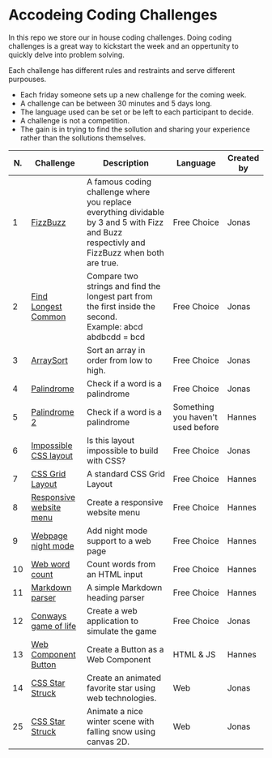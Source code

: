 # Accodeing Coding Challenges

In this repo we store our in house coding challenges. Doing coding challenges is a great way to kickstart the week and an oppertunity to quickly delve into problem solving.

Each challenge has different rules and restraints and serve different purpouses.

- Each friday someone sets up a new challenge for the coming week.
- A challenge can be between 30 minutes and 5 days long.
- The language used can be set or be left to each participant to decide.
- A challenge is not a competition.
- The gain is in trying to find the sollution and sharing your experience rather than the sollutions themselves.

| N.  | Challenge                                                                     | Description                                                                                                                                 | Language                          | Created by |
| --- | ----------------------------------------------------------------------------- | ------------------------------------------------------------------------------------------------------------------------------------------- | --------------------------------- | ---------- |
| 1   | [FizzBuzz](/code-challenges/01%20-%20FizzBuzz)                                | A famous coding challenge where you replace everything dividable by 3 and 5 with Fizz and Buzz respectivly and FizzBuzz when both are true. | Free Choice                       | Jonas      |
| 2   | [Find Longest Common](/code-challenges/02%20-%20Find%20Longest%20Common)      | Compare two strings and find the longest part from the first inside the second.<br>Example: abcd abdbcdd = bcd                              | Free Choice                       | Jonas      |
| 3   | [ArraySort](/code-challenges/03%20-%20ArraySort)                              | Sort an array in order from low to high.                                                                                                    | Free Choice                       | Jonas      |
| 4   | [Palindrome](/code-challenges/04%20-%20Palindrome)                            | Check if a word is a palindrome                                                                                                             | Free Choice                       | Jonas      |
| 5   | [Palindrome 2](/code-challenges/05%20-%20Palindrome%202)                      | Check if a word is a palindrome                                                                                                             | Something you haven't used before | Hannes     |
| 6   | [Impossible CSS layout](/code-challenges/06%20-%20CSS%20columns)              | Is this layout impossible to build with CSS?                                                                                                | Free Choice                       | Jonas      |
| 7   | [CSS Grid Layout](/code-challenges/07%20-%20CSS%20Layout)                     | A standard CSS Grid Layout                                                                                                                  | Free Choice                       | Hannes     |
| 8   | [Responsive website menu](/code-challenges/08%20-%20Responsive%20HTML%20menu) | Create a responsive website menu                                                                                                            | Free Choice                       | Hannes     |
| 9   | [Webpage night mode](/code-challenges/09%20-%20Webpage%20night%20mode)        | Add night mode support to a web page                                                                                                        | Free Choice                       | Hannes     |
| 10  | [Web word count](/code-challenges/10%20-%20Web%20word%20count)                | Count words from an HTML input                                                                                                              | Free Choice                       | Hannes     |
| 11  | [Markdown parser](/code-challenges/11%20-%20Markdown%20parser)                | A simple Markdown heading parser                                                                                                            | Free Choice                       | Hannes     |
| 12  | [Conways game of life](/code-challenges/12%20-%20Conways%20game%20of%20life)  | Create a web application to simulate the game                                                                                               | Free Choice                       | Jonas      |
| 13  | [Web Component Button](/code-challenges/13%20-%20Web%20Component%20button)    | Create a Button as a Web Component                                                                                                          | HTML & JS                         | Hannes     |
| 14  | [CSS Star Struck](/code-challenges/14%20-%20CSS%20Star%20Struck)              | Create an animated favorite star using web technologies.                                                                                    | Web                               | Jonas      |
| 25  | [CSS Star Struck](/code-challenges/25%20-%20Canvas%20Christmas)              | Animate a nice winter scene with falling snow using canvas 2D.                                                                                    | Web                               | Jonas      |
